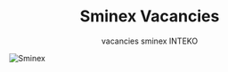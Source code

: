 # <h1 align="center">Sminex Vacancies</h1>
<p align="center">vacancies sminex INTEKO</p>
<img src="https://i.ibb.co/jwnghfQ/Sminex.jpg" alt="Sminex" border="0" align="center">
